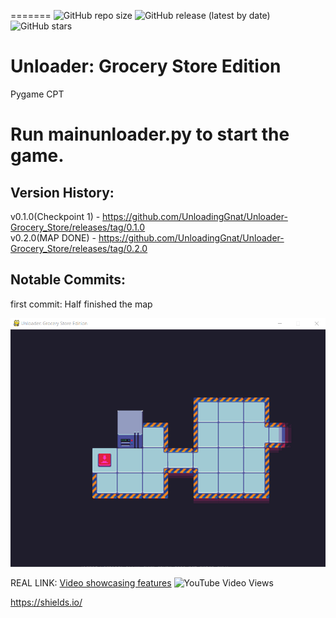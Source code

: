 
=======
![GitHub repo size](https://img.shields.io/github/repo-size/UnloadingGnat/Unloader-Grocery_Store)
![GitHub release (latest by date)](https://img.shields.io/github/v/release/UnloadingGnat/Unloader-Grocery_Store)
![GitHub stars](https://img.shields.io/github/stars/UnloadingGnat/Unloader-Grocery_Store?style=social)


# Unloader: Grocery Store Edition
Pygame CPT



# Run mainunloader.py to start the game.



## Version History:
v0.1.0(Checkpoint 1) - https://github.com/UnloadingGnat/Unloader-Grocery_Store/releases/tag/0.1.0       
v0.2.0(MAP DONE) - https://github.com/UnloadingGnat/Unloader-Grocery_Store/releases/tag/0.2.0


## Notable Commits:
first commit: Half finished the map


![Image of Map](https://raw.githubusercontent.com/UnloadingGnat/Unloader-Grocery_Store/master/unloader8.png)


REAL LINK:
[Video showcasing features](https://www.youtube.com/watch?v=NHufWt0N40A)
![YouTube Video Views](https://img.shields.io/youtube/views/NHufWt0N40A?style=social)





https://shields.io/
